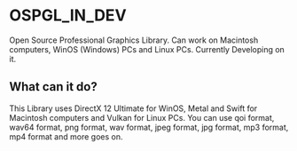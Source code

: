 # OSPGL_IN_DEV
Open Source Professional Graphics Library. Can work on Macintosh computers, WinOS (Windows) PCs and Linux PCs. Currently Developing on it.

## What can it do?

This Library uses DirectX 12 Ultimate for WinOS, Metal and Swift for Macintosh computers and Vulkan for Linux PCs.
You can use qoi format, wav64 format, png format, wav format, jpeg format, jpg format, mp3 format, mp4 format and more goes on.
